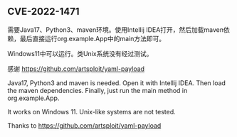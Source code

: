## CVE-2022-1471

需要Java17、Python3、maven环境。使用Intellij IDEA打开，然后加载maven依赖，最后直接运行org.example.App中的main方法即可。

Windows11中可以运行。类Unix系统没有经过测试。

感谢 https://github.com/artsploit/yaml-payload

Java17, Python3 and maven is needed. Open it with Intellij IDEA. Then load the maven dependencies. Finally, just run the main method in org.example.App.

It works on Windows 11. Unix-like systems are not tested.

Thanks to https://github.com/artsploit/yaml-payload

